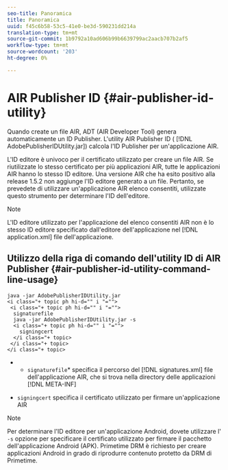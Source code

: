 ```yaml
---
seo-title: Panoramica
title: Panoramica
uuid: f45c6b58-53c5-41e0-be3d-590231dd214a
translation-type: tm+mt
source-git-commit: 1b9792a10ad606b99b6639799ac2aacb707b2af5
workflow-type: tm+mt
source-wordcount: '203'
ht-degree: 0%

---
```



# AIR Publisher ID {#air-publisher-id-utility}

Quando create un file AIR, ADT (AIR Developer Tool) genera automaticamente un ID Publisher. L&#39;utility AIR Publisher ID ( [!DNL AdobePublisherIDUtility.jar]) calcola l&#39;ID Publisher per un&#39;applicazione AIR.

L&#39;ID editore è univoco per il certificato utilizzato per creare un file AIR. Se riutilizzate lo stesso certificato per più applicazioni AIR, tutte le applicazioni AIR hanno lo stesso ID editore. Una versione AIR che ha esito positivo alla release 1.5.2 non aggiunge l&#39;ID editore generato a un file. Pertanto, se prevedete di utilizzare un&#39;applicazione AIR  elenco consentiti, utilizzate questo strumento per determinare l&#39;ID dell&#39;editore.

>[!NOTE]
>
>L&#39;ID editore utilizzato per l&#39;applicazione del elenco consentiti AIR  non è lo stesso ID editore specificato dall&#39;editore dell&#39;applicazione nel [!DNL application.xml] file dell&#39;applicazione.

## Utilizzo della riga di comando dell&#39;utility ID di AIR Publisher {#air-publisher-id-utility-command-line-usage}

```
java -jar AdobePublisherIDUtility.jar 
<i class="+ topic ph hi-d="" i "="">
 <i class="+ topic ph hi-d="" i "="">
  signaturefile 
  java -jar AdobePublisherIDUtility.jar -s 
  <i class="+ topic ph hi-d="" i "="">
    signingcert
  </i class="+ topic>
 </i class="+ topic>
</i class="+ topic>
```

* 
   * `signaturefile`* specifica il percorso del [!DNL signatures.xml] file dell&#39;applicazione AIR, che si trova nella directory delle applicazioni [!DNL META-INF]

* `signingcert` specifica il certificato utilizzato per firmare un&#39;applicazione AIR

>[!NOTE]
>
>Per determinare l&#39;ID editore per un&#39;applicazione Android, dovete utilizzare l&#39; `-s` opzione per specificare il certificato utilizzato per firmare il pacchetto dell&#39;applicazione Android (APK). Primetime DRM è richiesto per creare applicazioni Android in grado di riprodurre contenuto protetto da DRM di Primetime.
